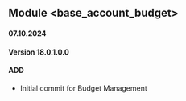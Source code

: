 ## Module <base_account_budget>

#### 07.10.2024
#### Version 18.0.1.0.0
#### ADD
- Initial commit for Budget Management
